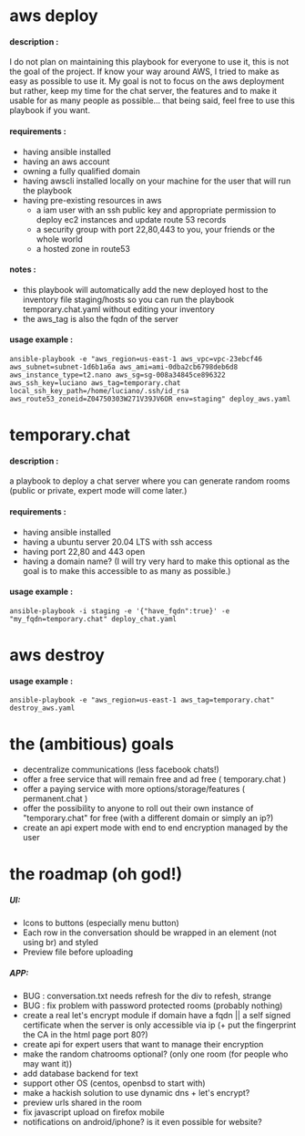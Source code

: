 
# aws deploy
#### description : 
I do not plan on maintaining this playbook for everyone to use it, this is not the goal of the project. If know your way around AWS, I tried to make as easy as possible to use it. My goal is not to focus on the aws deployment but rather, keep my time for the chat server, the features and to make it usable for as many people as possible... that being said, feel free to use this playbook if you want.
#### requirements : 
- having ansible installed
- having an aws account
- owning a fully qualified domain
- having awscli installed locally on your machine for the user that will run the playbook
- having pre-existing resources in aws
  - a iam user with an ssh public key and appropriate permission to deploy ec2 instances and update route 53 records
  - a security group with port 22,80,443 to you, your friends or the whole world   
  - a hosted zone in route53   

#### notes :
- this playbook will automatically add the new deployed host to the inventory file staging/hosts so you can run the playbook temporary.chat.yaml without editing your inventory
- the aws_tag is also the fqdn of the server
#### usage example :
`ansible-playbook -e "aws_region=us-east-1 aws_vpc=vpc-23ebcf46 aws_subnet=subnet-1d6b1a6a aws_ami=ami-0dba2cb6798deb6d8 aws_instance_type=t2.nano aws_sg=sg-008a34845ce896322 aws_ssh_key=luciano aws_tag=temporary.chat local_ssh_key_path=/home/luciano/.ssh/id_rsa aws_route53_zoneid=Z04750303W271V39JV6OR env=staging" deploy_aws.yaml`


# temporary.chat
#### description : 
a playbook to deploy a chat server where you can generate random rooms (public or private, expert mode will come later.)
#### requirements : 
- having ansible installed
- having a ubuntu server 20.04 LTS with ssh access
- having port 22,80 and 443 open
- having a domain name? (I will try very hard to make this optional as the goal is to make this accessible to as many as possible.)
#### usage example :
`ansible-playbook -i staging -e '{"have_fqdn":true}' -e "my_fqdn=temporary.chat" deploy_chat.yaml`

# aws destroy
#### usage example :
`ansible-playbook -e "aws_region=us-east-1 aws_tag=temporary.chat" destroy_aws.yaml`

# the (ambitious) goals

- decentralize communications (less facebook chats!)
- offer a free service that will remain free and ad free ( temporary.chat )
- offer a paying service with more options/storage/features ( permanent.chat )
- offer the possibility to anyone to roll out their own instance of "temporary.chat" for free (with a different domain or simply an ip?)
- create an api expert mode with end to end encryption managed by the user

# the roadmap (oh god!)

##### UI:
 - Icons to buttons (especially menu button) 
 - Each row in the conversation should be wrapped in an element (not using br) and styled
 - Preview file before uploading
##### APP:
- BUG : conversation.txt needs refresh for the div to refesh, strange
- BUG : fix problem with password protected rooms (probably nothing)
- create a real let's encrypt module if domain have a fqdn || a self signed certificate when the server is only accessible via ip (+ put the fingerprint the CA in the html page port 80?)
- create api for expert users that want to manage their encryption
- make the random chatrooms optional? (only one room (for people who may want it))
- add database backend for text 
- support other OS (centos, openbsd to start with)
- make a hackish solution to use dynamic dns + let's encrypt? 
- preview urls shared in the room
- fix javascript upload on firefox mobile
- notifications on android/iphone? is it even possible for website? 
